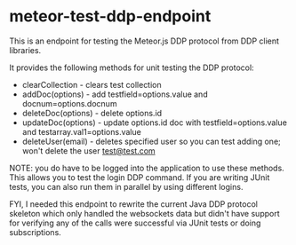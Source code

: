 meteor-test-ddp-endpoint
========================

This is an endpoint for testing the Meteor.js DDP protocol from DDP client libraries.

It provides the following methods for unit testing the DDP protocol:
* clearCollection - clears test collection
* addDoc(options) - add testfield=options.value and docnum=options.docnum
* deleteDoc(options) - delete options.id
* updateDoc(options) - update options.id doc with testfield=options.value and testarray.val1=options.value
* deleteUser(email) - deletes specified user so you can test adding one; won't delete the user test@test.com

NOTE: you do have to be logged into the application to use these methods.  This allows you to test the login DDP command.  If you are writing JUnit tests, you can also run them in parallel by using different logins.

FYI, I needed this endpoint to rewrite the current Java DDP protocol skeleton which only handled the websockets data but didn't have support for verifying any of the calls were successful via JUnit tests or doing subscriptions.
